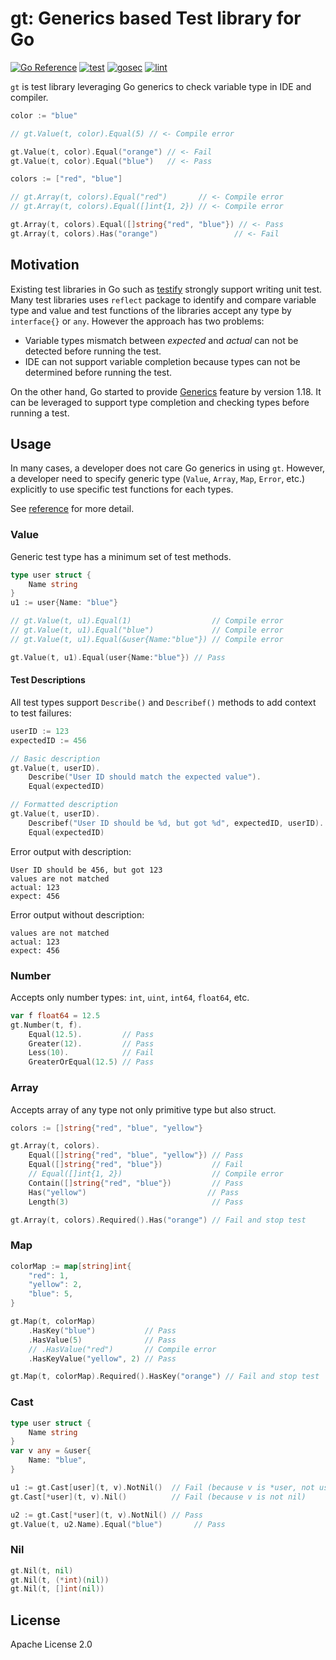 # gt: Generics based Test library for Go

[![Go Reference](https://pkg.go.dev/badge/github.com/m-mizutani/gt.svg)](https://pkg.go.dev/github.com/m-mizutani/gt) [![test](https://github.com/m-mizutani/gt/actions/workflows/test.yml/badge.svg)](https://github.com/m-mizutani/gt/actions/workflows/test.yml) [![gosec](https://github.com/m-mizutani/gt/actions/workflows/gosec.yml/badge.svg)](https://github.com/m-mizutani/gt/actions/workflows/gosec.yml) [![lint](https://github.com/m-mizutani/gt/actions/workflows/lint.yml/badge.svg)](https://github.com/m-mizutani/gt/actions/workflows/lint.yml)

`gt` is test library leveraging Go generics to check variable type in IDE and compiler.

```go
color := "blue"

// gt.Value(t, color).Equal(5) // <- Compile error

gt.Value(t, color).Equal("orange") // <- Fail
gt.Value(t, color).Equal("blue")   // <- Pass
```

```go
colors := ["red", "blue"]

// gt.Array(t, colors).Equal("red")       // <- Compile error
// gt.Array(t, colors).Equal([]int{1, 2}) // <- Compile error

gt.Array(t, colors).Equal([]string{"red", "blue"}) // <- Pass
gt.Array(t, colors).Has("orange")                 // <- Fail
```

## Motivation

Existing test libraries in Go such as [testify](https://github.com/stretchr/testify) strongly support writing unit test. Many test libraries uses `reflect` package to identify and compare variable type and value and test functions of the libraries accept any type by `interface{}` or `any`. However the approach has two problems:

- Variable types mismatch between _expected_ and _actual_ can not be detected before running the test.
- IDE can not support variable completion because types can not be determined before running the test.

On the other hand, Go started to provide [Generics](https://go.dev/doc/tutorial/generics) feature by version 1.18. It can be leveraged to support type completion and checking types before running a test.

## Usage

In many cases, a developer does not care Go generics in using `gt`. However, a developer need to specify generic type (`Value`, `Array`, `Map`, `Error`, etc.) explicitly to use specific test functions for each types.

See [reference](https://pkg.go.dev/github.com/m-mizutani/gt) for more detail.

### Value

Generic test type has a minimum set of test methods.

```go
type user struct {
    Name string
}
u1 := user{Name: "blue"}

// gt.Value(t, u1).Equal(1)                  // Compile error
// gt.Value(t, u1).Equal("blue")             // Compile error
// gt.Value(t, u1).Equal(&user{Name:"blue"}) // Compile error

gt.Value(t, u1).Equal(user{Name:"blue"}) // Pass
```

#### Test Descriptions

All test types support `Describe()` and `Describef()` methods to add context to test failures:

```go
userID := 123
expectedID := 456

// Basic description
gt.Value(t, userID).
    Describe("User ID should match the expected value").
    Equal(expectedID)

// Formatted description
gt.Value(t, userID).
    Describef("User ID should be %d, but got %d", expectedID, userID).
    Equal(expectedID)
```

Error output with description:
```
User ID should be 456, but got 123
values are not matched
actual: 123
expect: 456
```

Error output without description:
```
values are not matched
actual: 123
expect: 456
```

### Number

Accepts only number types: `int`, `uint`, `int64`, `float64`, etc.

```go
var f float64 = 12.5
gt.Number(t, f).
    Equal(12.5).         // Pass
    Greater(12).         // Pass
    Less(10).            // Fail
    GreaterOrEqual(12.5) // Pass
```

### Array

Accepts array of any type not only primitive type but also struct.

```go
colors := []string{"red", "blue", "yellow"}

gt.Array(t, colors).
    Equal([]string{"red", "blue", "yellow"}) // Pass
    Equal([]string{"red", "blue"})           // Fail
    // Equal([]int{1, 2})                    // Compile error
    Contain([]string{"red", "blue"})         // Pass
    Has("yellow")                           // Pass
    Length(3)                                // Pass

gt.Array(t, colors).Required().Has("orange") // Fail and stop test
```

### Map

```go
colorMap := map[string]int{
    "red": 1,
    "yellow": 2,
    "blue": 5,
}

gt.Map(t, colorMap)
    .HasKey("blue")           // Pass
    .HasValue(5)              // Pass
    // .HasValue("red")       // Compile error
    .HasKeyValue("yellow", 2) // Pass

gt.Map(t, colorMap).Required().HasKey("orange") // Fail and stop test
```

### Cast

```go
type user struct {
    Name string
}
var v any = &user{
    Name: "blue",
}

u1 := gt.Cast[user](t, v).NotNil()  // Fail (because v is *user, not user)
gt.Cast[*user](t, v).Nil()          // Fail (because v is not nil)

u2 := gt.Cast[*user](t, v).NotNil() // Pass
gt.Value(t, u2.Name).Equal("blue")       // Pass
```

### Nil

```go
gt.Nil(t, nil)
gt.Nil(t, (*int)(nil))
gt.Nil(t, []int(nil))
```

## License

Apache License 2.0